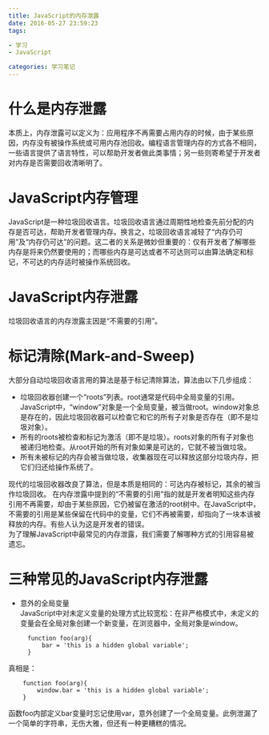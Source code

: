 ```yaml
---
title: JavaScript的内存泄露
date: 2016-05-27 23:59:23
tags:

- 学习
- JavaScript

categories: 学习笔记
---
```

# 什么是内存泄露
本质上，内存泄露可以定义为：应用程序不再需要占用内存的时候，由于某些原因，内存没有被操作系统或可用内存池回收。编程语言管理内存的方式各不相同，一些语言提供了语言特性，可以帮助开发者做此类事情；另一些则寄希望于开发者对内存是否需要回收清晰明了。
# JavaScript内存管理
JavaScript是一种垃圾回收语言。垃圾回收语言通过周期性地检查先前分配的内存是否可达，帮助开发者管理内存。换言之，垃圾回收语言减轻了“内存仍可用”及“内存仍可达”的问题。这二者的关系是微妙但重要的：仅有开发者了解哪些内存是将来仍然要使用的；而哪些内存是可达或者不可达则可以由算法确定和标记，不可达的内存适时被操作系统回收。
# JavaScript内存泄露
垃圾回收语言的内存泄露主因是“不需要的引用”。
# 标记清除(Mark-and-Sweep)
大部分自动垃圾回收语言用的算法是基于标记清除算法，算法由以下几步组成：

- 垃圾回收器创建一个“roots”列表。root通常是代码中全局变量的引用。JavaScript中，“window”对象是一个全局变量，被当做root。window对象总是存在的，因此垃圾回收器可以检查它和它的所有子对象是否存在（即不是垃圾对象）。
- 所有的roots被检查和标记为激活（即不是垃圾）。roots对象的所有子对象也被递归地检查。从root开始的所有对象如果是可达的，它就不被当做垃圾。
- 所有未被标记的内存会被当做垃圾，收集器现在可以释放这部分垃圾内存，把它们归还给操作系统了。   

现代的垃圾回收器改良了算法，但是本质是相同的：可达内存被标记，其余的被当作垃圾回收。
在内存泄露中提到的“不需要的引用”指的就是开发者明知这些内存引用不再需要，却由于某些原因，它仍被留在激活的root树中。在JavaScript中，不需要的引用是某些保留在代码中的变量，它们不再被需要，却指向了一块本该被释放的内存。有些人认为这是开发者的错误。  
为了理解JavaScript中最常见的内存泄露，我们需要了解哪种方式的引用容易被遗忘。
# 三种常见的JavaScript内存泄露
- 意外的全局变量  
JavaScript中对未定义变量的处理方式比较宽松：在非严格模式中，未定义的变量会在全局对象创建一个新变量，在浏览器中，全局对象是window。  
		
		function foo(arg){
			bar = 'this is a hidden global variable';
		}
真相是：  

		function foo(arg){
			window.bar = 'this is a hidden global variable';
		}
函数foo内部定义bar变量时忘记使用var，意外创建了一个全局变量。此例泄漏了一个简单的字符串，无伤大雅，但还有一种更糟糕的情况。
